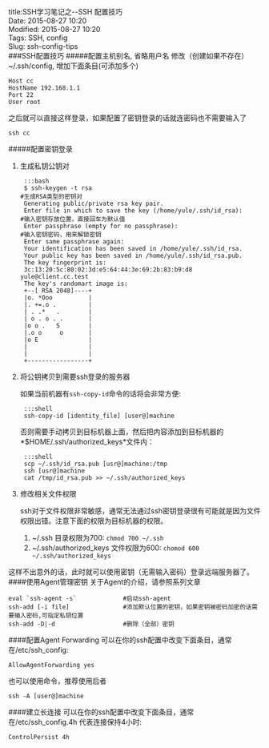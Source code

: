 title:SSH学习笔记之--SSH 配置技巧  
Date: 2015-08-27 10:20  
Modified: 2015-08-27 10:20  
Tags: SSH, config  
Slug: ssh-config-tips  
###SSH配置技巧
#####配置主机别名, 省略用户名
修改（创建如果不存在）~/.ssh/config,  增加下面条目(可添加多个)

```
Host cc
HostName 192.168.1.1
Port 22
User root
```

之后就可以直接这样登录，如果配置了密钥登录的话就连密码也不需要输入了

```
ssh cc
```
#####配置密钥登录
1. 生成私钥公钥对

        :::bash
        $ ssh-keygen -t rsa                                                    #生成RSA类型的密钥对  
        Generating public/private rsa key pair.  
        Enter file in which to save the key (/home/yule/.ssh/id_rsa):          #输入密钥存放位置，直接回车为默认值  
        Enter passphrase (empty for no passphrase):                            #输入密钥密码，用来解锁密钥  
        Enter same passphrase again:  
        Your identification has been saved in /home/yule/.ssh/id_rsa.  
        Your public key has been saved in /home/yule/.ssh/id_rsa.pub.  
        The key fingerprint is:  
        3c:13:20:5c:80:02:3d:e5:64:44:3e:69:2b:83:b9:d8 yule@client.cc.test  
        The key's randomart image is:  
        +--[ RSA 2048]----+  
        |o. *Ooo          |  
        |. +=.o .         |  
        | . .*   .        |  
        | o . o . .       |  
        |o o .   S        |  
        |.o o     o       |  
        |o E              |  
        |                 |  
        |                 |  
        +-----------------+  

2. 将公钥拷贝到需要ssh登录的服务器

	如果当前机器有`ssh-copy-id`命令的话将会非常方便:  

        :::shell
        ssh-copy-id [identity_file] [user@]machine  
	
	否则需要手动拷贝到目标机器上面，然后把内容添加到目标机器的*$HOME/.ssh/authorized_keys*文件内：  
	
        :::shell
        scp ~/.ssh/id_rsa.pub [usr@]machine:/tmp
        ssh [usr@]machine
        cat /tmp/id_rsa.pub >> ~/.ssh/authorized_keys

3. 修改相关文件权限
	
	ssh对于文件权限非常敏感，通常无法通过ssh密钥登录很有可能就是因为文件权限出错。注意下面的权限为目标机器的权限。  
	1. ~/.ssh 目录权限为700: `chmod 700 ~/.ssh`  
	2. ~/.ssh/authorized_keys 文件权限为600: `chomod 600 ~/.ssh/authorized_keys`  

这样不出意外的话，此时就可以使用密钥（无需输入密码）登录远端服务器了。
####使用Agent管理密钥
关于Agent的介绍，请参照系列文章[]()

```
eval `ssh-agent -s`             #启动ssh-agent
ssh-add	[-i file]               #添加默认位置的密钥，如果密钥被密码加密的话需要输入密码,可指定私钥位置
ssh-add -D|-d                   #删除（全部）密钥
```

####配置Agent Forwarding
可以在你的ssh配置中改变下面条目，通常在/etc/ssh_config:

```
AllowAgentForwarding yes
```

也可以使用命令，推荐使用后者

```
ssh -A [user@]machine 
```
####建立长连接
可以在你的ssh配置中改变下面条目，通常在/etc/ssh_config.4h 代表连接保持4小时:
```
ControlPersist 4h
```
